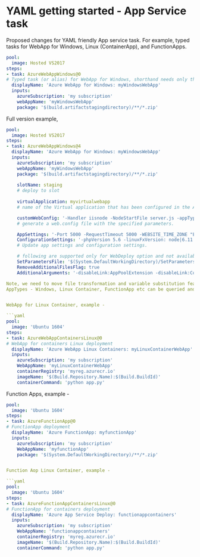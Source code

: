 # YAML getting started - App Service task

Proposed changes for YAML friendly App service task. For example, typed tasks for WebApp for Windows, Linux (ContainerApp), 
and FunctionApps. 

```yaml
pool: 
  image: Hosted VS2017
steps:
- task: AzureWebAppWindows@0
# Typed task (or alias) for WebApp for Windows, shorthand needs only the subscription, webapp and package.
  displayName: 'Azure WebApp for Windows: myWindowsWebApp'
  inputs:
    azureSubscription: 'my subscription'
    webAppName: 'myWindowsWebApp'
    package: '$(build.artifactstagingdirectory)/**/*.zip'
```

Full version example, 

```yaml
pool: 
  image: Hosted VS2017
steps:
- task: AzureWebAppWindows@4
  displayName: 'Azure WebApp for Windows: myWindowsWebApp'
  inputs:
    azureSubscription: 'my subscription'
    webAppName: 'myWindowsWebApp'    
    package: '$(build.artifactstagingdirectory)/**/*.zip'
    
    slotName: staging
    # deploy to slot
 
    virtualApplication: myvirtualwebapp
    # name of the Virtual application that has been configured in the Azure portal. 

    customWebConfig: '-Handler iisnode -NodeStartFile server.js -appType node'
    # generate a web.config file with the specified parameters. 

    AppSettings: '-Port 5000 -RequestTimeout 5000 -WEBSITE_TIME_ZONE "Eastern Standard Time"'
    ConfigurationSettings: '-phpVersion 5.6 -linuxFxVersion: node|6.11'
    # Update app settings and configuration settings. 

    # following are supported only for WebDeploy option and not available for zipDeploy or runFromZip.
    SetParametersFile: '$(System.DefaultWorkingDirectory)/SetParameters.xml'
    RemoveAdditionalFilesFlag: true
    AdditionalArguments: '-disableLink:AppPoolExtension -disableLink:ContentExtension'

Note, we need to move file transformation and variable substitution features out into a separate task. 
AppTypes - Windows, Linux Container, FunctionApp etc can be queried and right deployment method can be set


WebApp for Linux Container, example -

```yaml
pool: 
  image: 'Ubuntu 1604'
steps:
- task: AzureWebAppContainersLinux@0
# WebApp for containers Linux deployment
  displayName: 'Azure WebApp Linux Containers: myLinuxContainerWebApp'
  inputs:
    azureSubscription: 'my subscription'
    WebAppName: 'myLinuxContainerWebApp'
    containerRegistry: 'myreg.azurecr.io'
    imageName: '$(Build.Repository.Name):$(Build.BuildId)'
    containerCommand: 'python app.py'
```

Function Apps, example -

```yaml
pool: 
  image: 'Ubuntu 1604'
steps:
- task: AzureFunctionApp@0
# FunctionApp deployment
  displayName: 'Azure FunctionApp: myfunctionApp'
  inputs:
    azureSubscription: 'my subscription'
    WebAppName: 'myfunctionApp'
    package: '$(System.DefaultWorkingDirectory)/**/*.zip'


Function Aop Linux Container, example -

```yaml
pool: 
  image: 'Ubuntu 1604'
steps:
- task: AzureFunctionAppContainersLinux@0
# FunctionApp for containers deployment
  displayName: 'Azure App Service Deploy: functionappcontainers'
  inputs:
    azureSubscription: 'my subscription'
    WebAppName: 'functionappcontainers'
    containerRegistry: 'myreg.azurecr.io'
    imageName: '$(Build.Repository.Name):$(Build.BuildId)'
    containerCommand: 'python app.py'      
```
